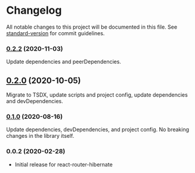 # Changelog

All notable changes to this project will be documented in this file. See [standard-version](https://github.com/conventional-changelog/standard-version) for commit guidelines.

### [0.2.2](https://github.com/spautz/react-hibernate/compare/v0.2.1...v0.2.2) (2020-11-03)

Update dependencies and peerDependencies.

## [0.2.0](https://github.com/spautz/react-hibernate/compare/v0.0.4...v0.2.0) (2020-10-05)

Migrate to TSDX, update scripts and project config, update dependencies and devDependencies.

### [0.1.0](https://github.com/spautz/react-hibernate/compare/v0.0.4...v0.1.0) (2020-08-16)

Update dependencies, devDependencies, and project config. No breaking changes in the library itself.

### 0.0.2 (2020-02-28)

- Initial release for react-router-hibernate
